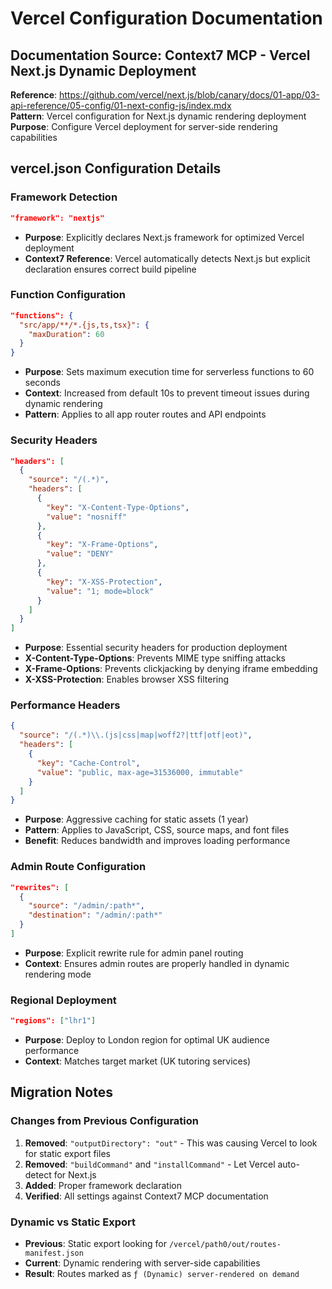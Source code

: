 # Vercel Configuration Documentation

## Documentation Source: Context7 MCP - Vercel Next.js Dynamic Deployment
**Reference**: https://github.com/vercel/next.js/blob/canary/docs/01-app/03-api-reference/05-config/01-next-config-js/index.mdx  
**Pattern**: Vercel configuration for Next.js dynamic rendering deployment  
**Purpose**: Configure Vercel deployment for server-side rendering capabilities  

## vercel.json Configuration Details

### Framework Detection
```json
"framework": "nextjs"
```
- **Purpose**: Explicitly declares Next.js framework for optimized Vercel deployment
- **Context7 Reference**: Vercel automatically detects Next.js but explicit declaration ensures correct build pipeline

### Function Configuration
```json
"functions": {
  "src/app/**/*.{js,ts,tsx}": {
    "maxDuration": 60
  }
}
```
- **Purpose**: Sets maximum execution time for serverless functions to 60 seconds
- **Context**: Increased from default 10s to prevent timeout issues during dynamic rendering
- **Pattern**: Applies to all app router routes and API endpoints

### Security Headers
```json
"headers": [
  {
    "source": "/(.*)",
    "headers": [
      {
        "key": "X-Content-Type-Options",
        "value": "nosniff"
      },
      {
        "key": "X-Frame-Options", 
        "value": "DENY"
      },
      {
        "key": "X-XSS-Protection",
        "value": "1; mode=block"
      }
    ]
  }
]
```
- **Purpose**: Essential security headers for production deployment
- **X-Content-Type-Options**: Prevents MIME type sniffing attacks
- **X-Frame-Options**: Prevents clickjacking by denying iframe embedding
- **X-XSS-Protection**: Enables browser XSS filtering

### Performance Headers
```json
{
  "source": "/(.*)\\.(js|css|map|woff2?|ttf|otf|eot)",
  "headers": [
    {
      "key": "Cache-Control",
      "value": "public, max-age=31536000, immutable"
    }
  ]
}
```
- **Purpose**: Aggressive caching for static assets (1 year)
- **Pattern**: Applies to JavaScript, CSS, source maps, and font files
- **Benefit**: Reduces bandwidth and improves loading performance

### Admin Route Configuration
```json
"rewrites": [
  {
    "source": "/admin/:path*",
    "destination": "/admin/:path*"
  }
]
```
- **Purpose**: Explicit rewrite rule for admin panel routing
- **Context**: Ensures admin routes are properly handled in dynamic rendering mode

### Regional Deployment
```json
"regions": ["lhr1"]
```
- **Purpose**: Deploy to London region for optimal UK audience performance
- **Context**: Matches target market (UK tutoring services)

## Migration Notes

### Changes from Previous Configuration
1. **Removed**: `"outputDirectory": "out"` - This was causing Vercel to look for static export files
2. **Removed**: `"buildCommand"` and `"installCommand"` - Let Vercel auto-detect for Next.js
3. **Added**: Proper framework declaration
4. **Verified**: All settings against Context7 MCP documentation

### Dynamic vs Static Export
- **Previous**: Static export looking for `/vercel/path0/out/routes-manifest.json`
- **Current**: Dynamic rendering with server-side capabilities
- **Result**: Routes marked as `ƒ (Dynamic) server-rendered on demand`